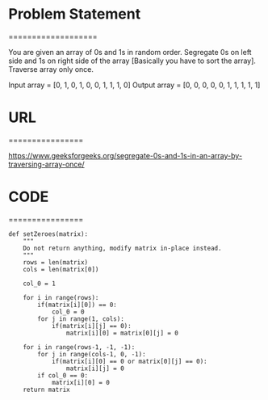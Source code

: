

# Problem Statement
===================

You are given an array of 0s and 1s in random order. Segregate 0s on left side and 1s on right side of the array [Basically you have to sort the array]. Traverse array only once. 

Input array   =  [0, 1, 0, 1, 0, 0, 1, 1, 1, 0] 
Output array =  [0, 0, 0, 0, 0, 1, 1, 1, 1, 1] 

# URL
================

https://www.geeksforgeeks.org/segregate-0s-and-1s-in-an-array-by-traversing-array-once/

# CODE
================
```
def setZeroes(matrix):
    """
    Do not return anything, modify matrix in-place instead.
    """
    rows = len(matrix)
    cols = len(matrix[0])
    
    col_0 = 1
    
    for i in range(rows):
        if(matrix[i][0]) == 0:
            col_0 = 0
        for j in range(1, cols):
            if(matrix[i][j] == 0):
                matrix[i][0] = matrix[0][j] = 0
    
    for i in range(rows-1, -1, -1):
        for j in range(cols-1, 0, -1):
            if(matrix[i][0] == 0 or matrix[0][j] == 0):
                matrix[i][j] = 0
        if col_0 == 0:
            matrix[i][0] = 0
    return matrix
```